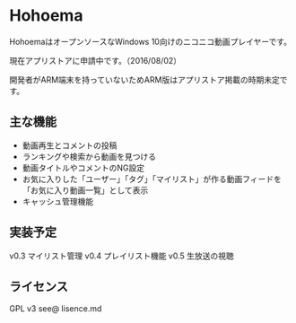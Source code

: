 # Hohoema

HohoemaはオープンソースなWindows 10向けのニコニコ動画プレイヤーです。

現在アプリストアに申請中です。（2016/08/02）

開発者がARM端末を持っていないためARM版はアプリストア掲載の時期未定です。

## 主な機能

* 動画再生とコメントの投稿
* ランキングや検索から動画を見つける
* 動画タイトルやコメントのNG設定
* お気に入りした「ユーザー」「タグ」「マイリスト」が作る動画フィードを「お気に入り動画一覧」として表示
* キャッシュ管理機能

## 実装予定

v0.3 マイリスト管理
v0.4 プレイリスト機能
v0.5 生放送の視聴


## ライセンス

GPL v3
see@ lisence.md
